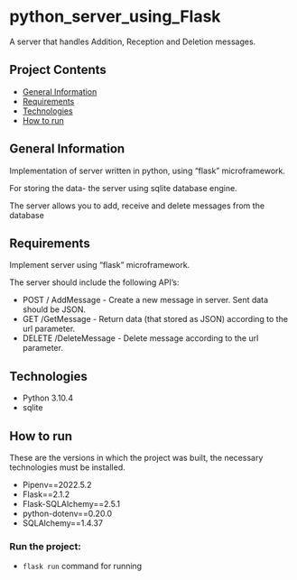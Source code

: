 # python_server_using_Flask
A server that handles Addition, Reception and Deletion messages.

## Project Contents
* [General Information](#general-information)
* [Requirements](#requirements)
* [Technologies](#technologies)
* [How to run](#setup-and-run-instructions)

## General Information
Implementation of server written in python, using “flask” microframework.

For storing the data- the server using sqlite database engine.

The server allows you to add, receive and delete messages from the database

## Requirements
Implement server using “flask” microframework.

The server should include the following API’s:

* POST / AddMessage - Create a new message in server. Sent data should be JSON.
* GET /GetMessage - Return data (that stored as JSON) according to the url parameter.
* DELETE /DeleteMessage - Delete message according to the url parameter.

## Technologies
* Python 3.10.4
* sqlite

## How to run

These are the versions in which the project was built, the necessary technologies must be installed.

 * Pipenv==2022.5.2
 * Flask==2.1.2
 * Flask-SQLAlchemy==2.5.1
 * python-dotenv==0.20.0
 * SQLAlchemy==1.4.37
 
 ### Run the project:
 * ```flask run``` command for running
